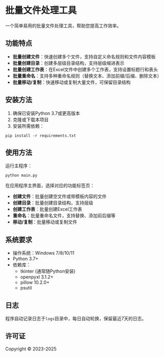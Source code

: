 # 批量文件处理工具

一个简单易用的批量文件处理工具，帮助您提高工作效率。

## 功能特点

- **批量创建文件**：快速创建多个文件，支持自定义命名规则和文件内容模板
- **批量创建目录**：创建多层级目录结构，支持层级缩进表示
- **批量创建工作表**：在Excel文件中创建多个工作表，支持设置标题行和表头
- **批量重命名**：支持多种重命名规则（替换文本、添加前缀/后缀、删除文本）
- **批量移动/复制**：快速移动或复制大量文件，可保留目录结构

## 安装方法

1. 确保已安装Python 3.7或更高版本
2. 克隆或下载本项目
3. 安装所需依赖：

```
pip install -r requirements.txt
```

## 使用方法

运行主程序：

```
python main.py
```

在应用程序主界面，选择对应的功能标签页：

- **创建文件**：批量创建空文件或带模板内容的文件
- **创建目录**：批量创建目录结构，支持层级
- **创建工作表**：批量创建Excel工作表
- **重命名**：批量重命名文件，支持替换、添加前后缀等
- **移动/复制**：批量移动或复制文件

## 系统要求

- 操作系统：Windows 7/8/10/11
- Python 3.7+
- 依赖库：
  - tkinter (通常随Python安装)
  - openpyxl 3.1.2+
  - pillow 10.2.0+
  - psutil

## 日志

程序自动记录日志于`logs`目录中，每日自动轮换，保留最近7天的日志。

## 许可证

Copyright © 2023-2025 